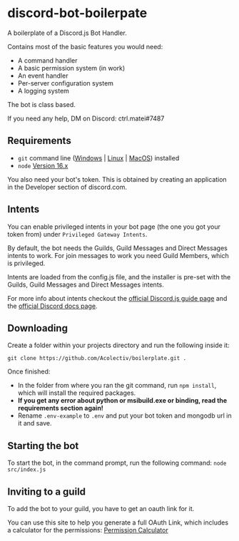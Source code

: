 # discord-bot-boilerpate

A boilerplate of a Discord.js Bot Handler.

Contains most of the basic features you would need:

- A command handler
- A basic permission system (in work)
- An event handler
- Per-server configuration system
- A logging system

The bot is class based.

If you need any help, DM on Discord: ctrl.matei#7487

## Requirements

- `git` command line ([Windows](https://git-scm.com/download/win) | [Linux](https://git-scm.com/download/linux) | [MacOS](https://git-scm.com/download/mac)) installed
- `node` [Version 16.x](https://nodejs.org)

You also need your bot's token. This is obtained by creating an application in
the Developer section of discord.com.

## Intents

You can enable privileged intents in your bot page
(the one you got your token from) under `Privileged Gateway Intents`.

By default, the bot needs the Guilds, Guild Messages and Direct Messages intents to work.
For join messages to work you need Guild Members, which is privileged.

Intents are loaded from the config.js file, and the installer is pre-set with the Guilds, Guild Messages and Direct Messages intents.

For more info about intents checkout the [official Discord.js guide page](https://discordjs.guide/popular-topics/intents.html) and the [official Discord docs page](https://discord.com/developers/docs/topics/gateway#gateway-intents).

## Downloading

Create a folder within your projects directory and run the following inside it:

`git clone https://github.com/Acolectiv/boilerplate.git .`

Once finished:

- In the folder from where you ran the git command, run `npm install`, which will install the required packages.
- **If you get any error about python or msibuild.exe or binding, read the requirements section again!**
- Rename `.env-example` to `.env` and put your bot token and mongodb url in it and save.

## Starting the bot

To start the bot, in the command prompt, run the following command:
`node src/index.js`

## Inviting to a guild

To add the bot to your guild, you have to get an oauth link for it.

You can use this site to help you generate a full OAuth Link, which includes a calculator for the permissions:
[Permission Calculator](https://finitereality.github.io/permissions-calculator/?v=0)